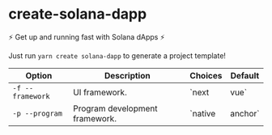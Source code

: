 # create-solana-dapp

:zap: Get up and running fast with Solana dApps :zap:   

Just run `yarn create solana-dapp` to generate a project template!   

| Option | Description    | Choices    | Default    |
| ------ | -------------- | ---------- | ---------- |
| `-f --framework` | UI framework. | `next|vue` | `next` |
| `-p --program` | Program development framework. | `native|anchor` | `anchor` |